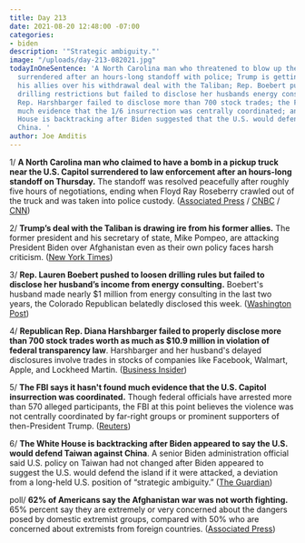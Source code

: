 ```yaml
---
title: Day 213
date: 2021-08-20 12:48:00 -07:00
categories:
- biden
description: '"Strategic ambiguity."'
image: "/uploads/day-213-082021.jpg"
todayInOneSentence: 'A North Carolina man who threatened to blow up the U.S. Capitol
  surrendered after an hours-long standoff with police; Trump is getting flak from
  his allies over his withdrawal deal with the Taliban; Rep. Boebert pushed to loosen
  drilling restrictions but failed to disclose her husbands energy consulting income;
  Rep. Harshbarger failed to disclose more than 700 stock trades; the FBI can''t find
  much evidence that the 1/6 insurrection was centrally coordinated; and the White
  House is backtracking after Biden suggested that the U.S. would defend Taiwan against
  China. '
author: Joe Amditis
---
```


1/ **A North Carolina man who claimed to have a bomb in a pickup truck near the U.S. Capitol surrendered to law enforcement after an hours-long standoff on Thursday.** The standoff was resolved peacefully after roughly five hours of negotiations, ending when Floyd Ray Roseberry crawled out of the truck and was taken into police custody. ([Associated Press](https://apnews.com/article/courts-library-of-congress-171ea9c45873a98f0edb3b9a22997daf) / [CNBC](https://www.cnbc.com/2021/08/19/us-capitol-police-respond-to-report-of-suspicious-vehicle-near-library-of-congress.html) / [CNN](https://www.cnn.com/2021/08/19/politics/us-capitol-suspected-explosives/index.html))

2/ **Trump’s deal with the Taliban is drawing ire from his former allies.** The former president and his secretary of state, Mike Pompeo, are attacking President Biden over Afghanistan even as their own policy faces harsh criticism. ([New York Times](https://www.nytimes.com/2021/08/19/us/politics/trump-biden-afghan-taliban.html))

3/ **Rep. Lauren Boebert pushed to loosen drilling rules but failed to disclose her husband’s income from energy consulting.** Boebert's husband made nearly $1 million from energy consulting in the last two years, the Colorado Republican belatedly disclosed this week. ([Washington Post](https://www.washingtonpost.com/politics/2021/08/19/boebert-energy-financial-disclosure/))

4/ **Republican Rep. Diana Harshbarger failed to properly disclose more than 700 stock trades worth as much as $10.9 million in violation of federal transparency law**. Harshbarger and her husband's delayed disclosures involve trades in stocks of companies like Facebook, Walmart, Apple, and Lockheed Martin. ([Business Insider](https://www.businessinsider.com/diana-harshbarger-congress-stocks-violation-stock-act-trades-tennessee-2021-8))

5/ **The FBI says it hasn't found much evidence that the U.S. Capitol insurrection was coordinated.** Though federal officials have arrested more than 570 alleged participants, the FBI at this point believes the violence was not centrally coordinated by far-right groups or prominent supporters of then-President Trump. ([Reuters](https://www.reuters.com/world/us/exclusive-fbi-finds-scant-evidence-us-capitol-attack-was-coordinated-sources-2021-08-20/))

6/ **The White House is backtracking after Biden appeared to say the U.S. would defend Taiwan against China**. A senior Biden administration official said U.S. policy on Taiwan had not changed after Biden appeared to suggest the U.S. would defend the island if it were attacked, a deviation from a long-held U.S. position of “strategic ambiguity.” ([The Guardian](https://www.theguardian.com/world/2021/aug/20/biden-taiwan-china-us-defence))

poll/ **62% of Americans say the Afghanistan war was not worth fighting.** 65% percent say they are extremely or very concerned about the dangers posed by domestic extremist groups, compared with 50% who are concerned about extremists from foreign countries. ([Associated Press](https://apnews.com/article/joe-biden-asia-pacific-afghanistan-only-on-ap-503a50cd8074ced7bc36d9c12e9fd2e4))